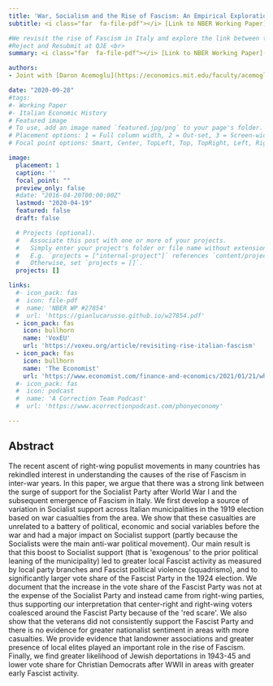 ```yaml
---
title: 'War, Socialism and the Rise of Fascism: An Empirical Exploration (2020)'
subtitle: <i class="far  fa-file-pdf"></i> [Link to NBER Working Paper](https://gianlucarusso.github.io/w27854.pdf) <br>

#We revisit the rise of Fascism in Italy and explore the link between the threat of socialism and Mussolini’s rise to power. We find a strong association between the Red Scare in Italy and the subsequent local support for the Fascist Party in the early 1920s
#Reject and Resubmit at QJE <br>
summary: <i class="far  fa-file-pdf"></i> [Link to NBER Working Paper](https://gianlucarusso.github.io/w27854.pdf) <br>

authors:
- Joint with [Daron Acemoglu](https://economics.mit.edu/faculty/acemoglu), [Giuseppe De Feo](https://www2.le.ac.uk/departments/business/people/academic/giuseppe-de-feo) and [Giacomo De Luca](https://sites.google.com/a/york.ac.uk/deluca/)

date: "2020-09-28"
#tags:
#- Working Paper
#- Italian Economic History
# Featured image
# To use, add an image named `featured.jpg/png` to your page's folder.
# Placement options: 1 = Full column width, 2 = Out-set, 3 = Screen-width
# Focal point options: Smart, Center, TopLeft, Top, TopRight, Left, Right, BottomLeft, Bottom, BottomRight

image:
  placement: 1
  caption: ''
  focal_point: ""
  preview_only: false
  #date: "2016-04-20T00:00:00Z"
  lastmod: "2020-04-19"
  featured: false
  draft: false

  # Projects (optional).
  #   Associate this post with one or more of your projects.
  #   Simply enter your project's folder or file name without extension.
  #   E.g. `projects = ["internal-project"]` references `content/project/deep-learning/index.md`.
  #   Otherwise, set `projects = []`.
  projects: []

links:
  #- icon_pack: fas
  #  icon: file-pdf
  #  name: 'NBER WP #27854'
  #  url: 'https://gianlucarusso.github.io/w27854.pdf'
  - icon_pack: fas
    icon: bullhorn
    name: 'VoxEU'
    url: 'https://voxeu.org/article/revisiting-rise-italian-fascism'
  - icon_pack: fas
    icon: bullhorn
    name: 'The Economist'
    url: 'https://www.economist.com/finance-and-economics/2021/01/21/what-is-the-link-between-economic-crises-and-political-ruptures'
  #- icon_pack: fas
  #  icon: podcast
  #  name: 'A Correction Team Podcast'
  #  url: 'https://www.acorrectionpodcast.com/phonyeconomy'

---
```


## Abstract

The recent ascent of right-wing populist movements in many countries has rekindled interest in understanding the causes of the rise of Fascism in
inter-war years. In this paper, we argue that there was a strong link
between the surge of support for the Socialist Party after World War I and
the subsequent emergence of Fascism in Italy. We first develop a source of
variation in Socialist support across Italian municipalities in the 1919
election based on war casualties from the area. We show that these
casualties are unrelated to a battery of political, economic and social
variables before the war and had a major impact on Socialist support (partly
because the Socialists were the main anti-war political movement). Our main
result is that this boost to Socialist support (that is 'exogenous' to the prior political leaning of the municipality) led to greater local Fascist activity as measured by local party branches and Fascist political violence (squadrismo), and to significantly larger vote share of the Fascist Party in the 1924 election. We document that the increase in the vote share of the Fascist Party was not
at the expense of the Socialist Party and instead came from right-wing
parties, thus supporting our interpretation that center-right and right-wing
voters coalesced around the Fascist Party because of the 'red scare'. We also show that the veterans did not consistently support the Fascist Party and there is no evidence for greater nationalist sentiment in areas with more casualties. We provide evidence that landowner associations and greater presence of local elites played an important role in the rise of Fascism. Finally, we find greater likelihood of Jewish deportations in 1943-45 and lower vote share for Christian Democrats after WWII in areas with greater early Fascist activity.
